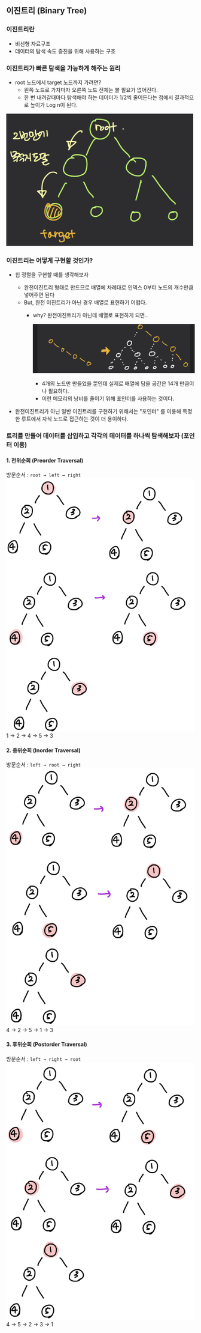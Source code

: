 
## 이진트리 (Binary Tree)
### 이진트리란
- 비선형 자료구조
- 데이터의 탐색 속도 증진을 위해 사용하는 구조

### 이진트리가 빠른 탐색을 가능하게 해주는 원리
- root 노드에서 target 노드까지 가려면?
  - 왼쪽 노드로 가자마자 오른쪽 노드 전체는 볼 필요가 없어진다.
  - 한 번 내려갈때마다 탐색해야 하는 데이터가 1/2씩 줄어든다는 점에서 결과적으로 높이가 Log n이 된다.
  
<img src="../img/binaryTree.jpeg" width="500">


### 이진트리는 어떻게 구현할 것인가?
- 힙 정렬을 구현할 때를 생각해보자
  - 완전이진트리 형태로 만드므로 배열에 차례대로 인덱스 0부터 노드의 개수만큼 넣어주면 된다
  - But, 완전 이진트리가 아닌 경우 배열로 표현하기 어렵다. 
    - why? 완전이진트리가 아닌데 배열로 표현하게 되면..
      
      ![binaryTree2](../img/binaryTree2.jpeg)
      - 4개의 노드만 만들었을 뿐인데 실제로 배열에 담을 공간은 14개 만큼이나 필요하다. 
      - 이런 메모리의 낭비를 줄이기 위해 포인터를 사용하는 것이다.
  

- 완전이진트리가 아닌 일반 이진트리를 구현하기 위해서는 "포인터" 를 이용해 특정한 루트에서 자식 노드로 접근하는 것이 더 용이하다.


### 트리를 만들어 데이터를 삽입하고 각각의 데이터를 하나씩 탐색해보자 (포인터 이용)
#### 1. 전위순회 (Preorder Traversal)
방문순서 : `root → left → right`
![preorder](../img/preorder.jpeg)
1 → 2 → 4 → 5 → 3


#### 2. 중위순회 (Inorder Traversal)
방문순서 : `left → root → right`
![inorder](../img/inorder.jpeg)
4 → 2 → 5 → 1 → 3


#### 3. 후위순회 (Postorder Traversal)
방문순서 : `left → right → root`
![postorder](../img/postorder.jpeg)
4 → 5 → 2 → 3 → 1
